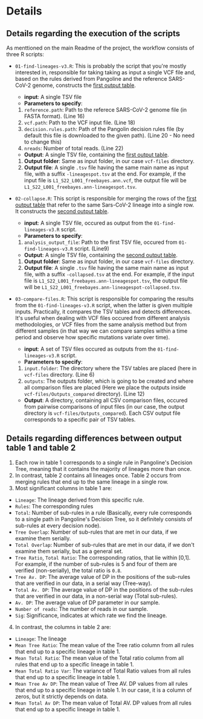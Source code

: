 # Details

## Details regarding the execution of the scripts
As menttioned on the main Readme of the project, the workflow consists of three R scripts:
- `01-find-lineages-v3.R`: This is probably the script that you're mostly interested in, responsible for taking taking as input a single VCF file and, based on the rules derived from Pangoline and the reference SARS-CoV-2 genome, constructs the [first output table](https://github.com/BiodataAnalysisGroup/lineagespot#a-tab-delimited-file-tsv-containing-the-most-probable-lineages-that-have-been-found).
  - **input**: A single TSV file
  - **Parameters to specify**:
   1. `reference.path`: Path to the referece SARS-CoV-2 genome file (in FASTA format). (Line 16)
   2. `vcf.path`: Path to the VCF input file. (Line 18)
   3. `decision.rules.path`: Path of the Pangolin decision rules file (by default this file is downloaded to the given path). (Line 20 - No need to change this)
   4. `nreads`: Number of total reads. (Line 22)
  - **Output**: A single TSV file, containing the [first output table](https://github.com/BiodataAnalysisGroup/lineagespot#a-tab-delimited-file-tsv-containing-the-most-probable-lineages-that-have-been-found).
   1. **Output folder**: Same as input folder, in our case `vcf-files` directory.
   2. **Output file**: A single `.tsv` file having the same main name as input file, with a suffix `-lineagespot.tsv` at the end. For example, if the input file is `L1_S22_L001_freebayes.ann.vcf`, the output file will be `L1_S22_L001_freebayes.ann-lineagespot.tsv`.

- `02-collapse.R`: This script is responsible for merging the rows of the [first output table](https://github.com/BiodataAnalysisGroup/lineagespot#a-tab-delimited-file-tsv-containing-the-most-probable-lineages-that-have-been-found) that refer to the same Sars-CoV-2 lineage into a single row. It constructs the [second output table](https://github.com/BiodataAnalysisGroup/lineagespot#a-collapsed-table).
  - **input**: A single TSV file, occured as output from the `01-find-lineages-v3.R` script.
  - **Parameters to specify**:
   1. `analysis_output_file`: Path to the first TSV file, occured from `01-find-lineages-v3.R` script. (Line9)
  - **Output**: A single TSV file, containing the [second output table](https://github.com/BiodataAnalysisGroup/lineagespot#a-collapsed-table).
   1. **Output folder**: Same as input folder, in our case `vcf-files` directory.
   2. **Output file**: A single `.tsv` file having the same main name as input file, with a suffix `-collapsed.tsv` at the end. For example, if the input file is `L1_S22_L001_freebayes.ann-lineagespot.tsv`, the output file will be `L1_S22_L001_freebayes.ann-lineagespot-collapsed.tsv`.

- `03-compare-files.R`: This script is responsible for comparing the results from the `01-find-lineages-v3.R` script, when the latter is given multiple inputs. Practically, it compares the TSV tables and detects differences. It's useful when dealing with VCF files occured from different analysis methodologies, or VCF files from the same analysis method but from different samples (in that way we can compare samples within a time period and observe how specific mutations variate over time).
  - **input**: A set of TSV files occured as outputs from the `01-find-lineages-v3.R` script.
  - **Parameters to specify**:
   1. `input.folder`: The directory where the TSV tables are placed (here in `vcf-files` directory. (Line 6)
   2. `outputs`: The outputs folder, which is going to be created and where all comparison files are placed (Here we place the outputs inside `vcf-files/Outputs_compared` directory). (Line 12)
  - **Output**: A directory, containing all CSV comparison files, occured from pairwise comparisons of input files (in our case, the output directory is `vcf-files/Outputs_compared`). Each CSV output file corresponds to a specific pair of TSV tables.
 

## Details regarding differences between output table 1 and table 2
1. Each row in table 1 corresponds to a single rule in Pangoline's Decision Tree, meaning that it contains the majority of lineages more than once.
2. In contrast, table 2 contains all lineages once. Table 2 occurs from merging rules that end up to the same lineage in a single row.
3. Most significant columns in table 1 are:
 - `Lineage`: The lineage derived from this specific rule.
 - `Rules`: The corresponding rules
 - `Total`: Number of sub-rules in a rule (Basically, every rule corresponds to a single path in Pangoline's Decision Tree, so it definitely consists of sub-rules at every decision node).
 - `Tree Overlap`: Number of sub-rules that are met in our data, if we examine them serially.
 - `Total Overlap`: Number of sub-rules that are met in our data, if we don't examine them serially, but as a general set.
 - `Tree Ratio`, `Total Ratio`: The corresponding ratios, that lie within [0,1]. For example, if the number of sub-rules is 5 and four of them are verified (non-serially), the total ratio is `0.8`.
 - `Tree Av. DP`: The average value of DP in the positions of the sub-rules that are verified in our data, in a serial way (Tree-way).
 - `Total Av. DP`: The average value of DP in the positions of the sub-rules that are verified in our data, in a non-serial way (Total sub-rules).
 - `Av. DP`: The average value of DP parameter in our sample.
 - `Number of reads`: The number of reads in our sample.
 - `Sig`: Significance, indicates at which rate we find the lineage.
4. In contrast, the columns in table 2 are:
 - `Lineage`: The lineage
 - `Mean Tree Ratio`: The mean value of the Tree ratio column from all rules that end up to a specific lineage in table 1.
 - `Mean Total Ratio`: The mean value of the Total ratio column from all rules that end up to a specific lineage in table 1.
 - `Mean Total Ratio Var`: The variance of Total Ratio values from all rules that end up to a specific lineage in table 1.
 - `Mean Tree Av DP`: The mean value of Tree AV. DP values from all rules that end up to a specific lineage in table 1. In our case, it is a column of zeros, but it strictly depends on data.
 - `Mean Total Av DP`: The mean value of Total AV. DP values from all rules that end up to a specific lineage in table 1.

